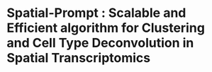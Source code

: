 # Spatial-Prompt : Scalable and Efficient algorithm for Clustering and Cell Type Deconvolution in Spatial Transcriptomics
